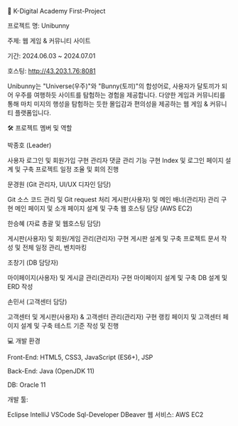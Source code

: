 📌 K-Digital Academy First-Project

프로젝트 명: Unibunny

주제: 웹 게임 & 커뮤니티 사이트

기간: 2024.06.03 ~ 2024.07.01

호스팅: http://43.203.1.76:8081

Unibunny는 "Universe(우주)"와 "Bunny(토끼)"의 합성어로, 사용자가 달토끼가 되어 우주를 여행하듯 사이트를 탐험하는 경험을 제공합니다. 다양한 게임과 커뮤니티를 통해 마치 미지의 행성을 탐험하는 듯한 몰입감과 편의성을 제공하는 웹 게임 & 커뮤니티 플랫폼입니다.


🛠 프로젝트 멤버 및 역할

박종호 (Leader)

사용자 로그인 및 회원가입 구현
관리자 댓글 관리 기능 구현
Index 및 로그인 페이지 설계 및 구축
프로젝트 일정 조율 및 회의 진행


문경원 (Git 관리자, UI/UX 디자인 담당)

Git 소스 코드 관리 및 Git request 처리
게시판(사용자) 및 메인 배너(관리자) 관리 구현
메인 페이지 및 소개 페이지 설계 및 구축
웹 호스팅 담당 (AWS EC2)


한승혜 (자료 총괄 및 웹호스팅 담당)

게시판(사용자) 및 회원/게임 관리(관리자) 구현
게시판 설계 및 구축
프로젝트 문서 작성 및 전체 일정 관리, 벤치마킹


조창기 (DB 담당자)

마이페이지(사용자) 및 게시글 관리(관리자) 구현
마이페이지 설계 및 구축
DB 설계 및 ERD 작성


손민서 (고객센터 담당)

고객센터 및 게시판(사용자) & 고객센터 관리(관리자) 구현
랭킹 페이지 및 고객센터 페이지 설계 및 구축
테스트 기준 작성 및 진행


💻 개발 환경

Front-End: HTML5, CSS3, JavaScript (ES6+), JSP

Back-End: Java (OpenJDK 11)

DB: Oracle 11

개발 툴:

Eclipse
IntelliJ
VSCode
Sql-Developer
DBeaver
웹 서비스: AWS EC2
